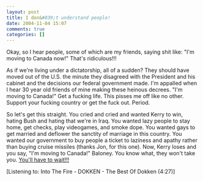 ```yaml
---
layout: post
title: I don&#039;t understand people!
date: 2004-11-04 15:07
comments: true
categories: []
---
```

Okay, so I hear people, some of which are my friends, saying shit like: "I'm moving to Canada now!" That's ridiculous!!!

As if we're living under a dictatorship, all of a sudden? They should have moved out of the U.S. the minute they disagreed with the President and his cabinet and the decisions our federal government made. I'm appalled when I hear 30 year old friends of mine making these heinous decrees. "I'm moving to Canada!" Get a fucking life. This pisses me off like no other. Support your fucking country or get the fuck out. Period.

So let's get this straight. You cried and cried and wanted Kerry to win, hating Bush and hating that we're in Iraq. You wanted lazy people to stay home, get checks, play videogames, and smoke dope. You wanted gays to get married and deflower the sanctity of marriage in this country. You wanted our government to buy people a ticket to laziness and apathy rather than buying cruise missiles (thanks Jon, for this one). Now, Kerry loses and you say, "I'm moving to Canada!" Baloney. You know what, they won't take you. <a href="http://www.kxxv.com/main.cfm?ID=1&NewsID=1374&Type=Full">You'll have to wait!!!</a>

<div class="media">[Listening to: Into The Fire - DOKKEN - The Best Of Dokken (4:27)]</div>
